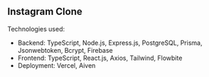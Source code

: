 ## Instagram Clone

Technologies used:

- Backend: TypeScript, Node.js, Express.js, PostgreSQL, Prisma, Jsonwebtoken, Bcrypt, Firebase
- Frontend: TypeScript, React.js, Axios, Tailwind, Flowbite
- Deployment: Vercel, Aiven

